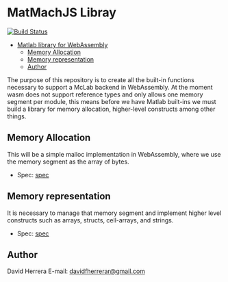 # MatMachJS Libray

[![Build Status](https://travis-ci.org/Sable/matmachjs.svg?branch=master)](https://travis-ci.org/Sable/matmachjs)

- [Matlab library for WebAssembly](#matlab-library-for-webassembly)
  * [Memory Allocation](#memory-allocation)
  * [Memory representation](#memory-representation)
  * [Author](#author)

The purpose of this repository is to create all the built-in functions necessary to support a McLab backend in WebAssembly. At the moment wasm does not support reference types and only allows one memory segment per module, this means before we have Matlab built-ins we must build a library for memory allocation, higher-level constructs among other things.

## Memory Allocation

This will be a simple malloc implementation in WebAssembly, where we use the memory segment as the array of bytes.
- Spec: [spec](./spec/memory_allocation.md)
## Memory representation

It is necessary to manage that memory segment and implement higher level constructs such as arrays, structs, cell-arrays, and strings. 
- Spec: [spec](./spec/memory_representation.md)


## Author
David Herrera
E-mail: davidfherrerar@gmail.com
